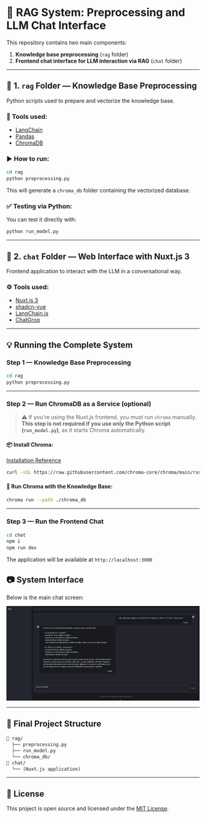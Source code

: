 # 📘 RAG System: Preprocessing and LLM Chat Interface

This repository contains two main components:

1. **Knowledge base preprocessing** (`rag` folder)
2. **Frontend chat interface for LLM interaction via RAG** (`chat` folder)

---

## 📂 1. `rag` Folder — Knowledge Base Preprocessing

Python scripts used to prepare and vectorize the knowledge base.

### 🔧 Tools used:
- [LangChain](https://github.com/langchain-ai/langchain)
- [Pandas](https://pandas.pydata.org/)
- [ChromaDB](https://www.trychroma.com/)

### ▶️ How to run:

```bash
cd rag
python preprocessing.py
```

This will generate a `chroma_db` folder containing the vectorized database.

### ✅ Testing via Python:

You can test it directly with:

```bash
python run_model.py
```

---

## 💬 2. `chat` Folder — Web Interface with Nuxt.js 3

Frontend application to interact with the LLM in a conversational way.

### ⚙️ Tools used:
- [Nuxt.js 3](https://nuxt.com/)
- [shadcn-vue](https://github.com/shadcn-ui/vue)
- [LangChain.js](https://js.langchain.com/)
- [ChatGroq](https://www.groq.com/)

---

## 💡 Running the Complete System

### Step 1 — Knowledge Base Preprocessing

```bash
cd rag
python preprocessing.py
```

---

### Step 2 — Run ChromaDB as a Service (optional)

> ⚠️ If you're using the Nuxt.js frontend, you must run `chroma` manually.  
> **This step is not required if you use only the Python script (`run_model.py`)**, as it starts Chroma automatically.

#### 📦 Install Chroma:

[Installation Reference](https://docs.trychroma.com/cli/install)

```bash
curl -sSL https://raw.githubusercontent.com/chroma-core/chroma/main/rust/cli/install/install.sh | bash
```

#### 🚀 Run Chroma with the Knowledge Base:

```bash
chroma run --path ./chroma_db
```

---

### Step 3 — Run the Frontend Chat

```bash
cd chat
npm i
npm run dev
```

The application will be available at `http://localhost:3000`

## 📷 System Interface

Below is the main chat screen:

![Chat RAG](chat/chat_screen.png)

---

## 🧠 Final Project Structure

```
📁 rag/
  ├── preprocessing.py
  ├── run_model.py
  └── chroma_db/
📁 chat/
  └── (Nuxt.js application)
```

---

## 📄 License

This project is open source and licensed under the [MIT License](LICENSE).